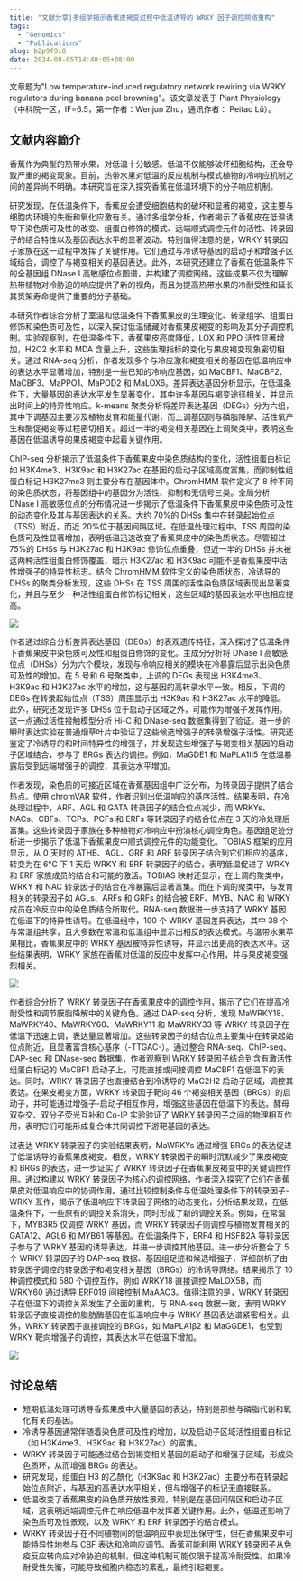 ```yaml
---
title: "文献分享|多组学揭示香蕉皮褐变过程中低温诱导的 WRKY 因子调控网络重构"
tags:
  - "Genomics"
  - "Publications"
slug: b2p9f9i8
date: 2024-08-05T14:40:05+08:00
---
```


文章题为"Low temperature-induced regulatory network rewiring via WRKY regulators during banana peel browning"。该文章发表于 Plant Physiology（中科院一区，IF=6.5，第一作者：Wenjun Zhu，通讯作者： Peitao Lü）。

<!--more-->

## 文献内容简介

香蕉作为典型的热带水果，对低温十分敏感。低温不仅能够破坏细胞结构，还会导致严重的褐变现象。目前，热带水果对低温的反应机制与模式植物的冷响应机制之间的差异尚不明确。本研究旨在深入探究香蕉在低温环境下的分子响应机制。

研究发现，在低温条件下，香蕉皮会遭受细胞结构的破坏和显著的褐变，这主要与细胞内环境的失衡和氧化应激有关。通过多组学分析，作者揭示了香蕉皮在低温诱导下染色质可及性的改变、组蛋白修饰的模式、远端顺式调控元件的活性、转录因子的结合特性以及基因表达水平的显著波动。特别值得注意的是，WRKY 转录因子家族在这一过程中发挥了关键作用。它们通过与冷诱导基因的启动子和增强子区域结合，调控了与褐变相关的基因表达。此外，本研究还建立了香蕉在低温条件下的全基因组 DNase I 高敏感位点图谱，并构建了调控网络。这些成果不仅为理解热带植物对冷胁迫的响应提供了新的视角，而且为提高热带水果的冷耐受性和延长其货架寿命提供了重要的分子基础。

本研究作者综合分析了室温和低温条件下香蕉果皮的生理变化、转录组学、组蛋白修饰和染色质可及性，以深入探讨低温储藏对香蕉果皮褐变的影响及其分子调控机制。实验观察到，在低温条件下，香蕉果皮亮度降低，LOX 和 PPO 活性显著增加，H2O2 水平和 MDA 含量上升，这些生理指标的变化与果皮褐变现象密切相关。通过 RNA-seq 分析，作者发现多个与冷应激和褐变相关的基因在低温响应中的表达水平显著增加，特别是一些已知的冷响应基因，如 MaCBF1、MaCBF2、MaCBF3、MaPPO1、MaPOD2 和 MaLOX6。差异表达基因分析显示，在低温条件下，大量基因的表达水平发生显著变化，其中许多基因与褐变途径相关，并显示出时间上的特异性响应。k-means 聚类分析将差异表达基因（DEGs）分为六组，其中下调基因主要涉及植物发育和能量代谢，而上调基因则与磷脂降解、活性氧产生和酶促褐变等过程密切相关。超过一半的褐变相关基因在上调聚类中，表明这些基因在低温诱导的果皮褐变中起着关键作用。

ChIP-seq 分析揭示了低温条件下香蕉果皮中染色质结构的变化，活性组蛋白标记如 H3K4me3、H3K9ac 和 H3K27ac 在基因的启动子区域高度富集，而抑制性组蛋白标记 H3K27me3 则主要分布在基因体中。ChromHMM 软件定义了 8 种不同的染色质状态，将基因组中的基因分为活性、抑制和无信号三类。全局分析 DNase I 高敏感位点的分布情况进一步揭示了低温条件下香蕉果皮中染色质可及性的动态变化及其与基因表达的关系。大约 70%的 DHSs 集中在转录起始位点（TSS）附近，而近 20%位于基因间隔区域。在低温处理过程中，TSS 周围的染色质可及性显著增加，表明低温迅速改变了香蕉果皮中的染色质状态。尽管超过 75%的 DHSs 与 H3K27ac 和 H3K9ac 修饰位点重叠，但近一半的 DHSs 并未被这两种活性组蛋白修饰覆盖，暗示 H3K27ac 和 H3K9ac 可能不是香蕉果皮中活性增强子的特异性标志。结合 ChromHMM 软件定义的染色质状态，冷诱导的 DHSs 的聚类分析发现，这些 DHSs 在 TSS 周围的活性染色质区域表现出显著变化，并且与至少一种活性组蛋白修饰标记相关，这些区域的基因表达水平也相应提高。

![](https://images.yuanj.top/202408051451961.png)

作者通过综合分析差异表达基因（DEGs）的表观遗传特征，深入探讨了低温条件下香蕉果皮中染色质可及性和组蛋白修饰的变化。主成分分析将 DNase I 高敏感位点（DHSs）分为六个模块，发现与冷响应相关的模块在冷暴露后显示出染色质可及性的增加。在 5 号和 6 号聚类中，上调的 DEGs 表现出 H3K4me3、H3K9ac 和 H3K27ac 水平的增加，这与基因的高转录水平一致。相反，下调的 DEGs 在转录起始位点（TSS）周围显示出 H3K9ac 和 H3K27ac 水平的降低。此外，研究还发现许多 DHSs 位于启动子区域之外，可能作为增强子发挥作用。这一点通过活性接触模型分析 Hi-C 和 DNase-seq 数据集得到了验证。进一步的瞬时表达实验在普通烟草叶片中验证了这些候选增强子的转录增强子活性。研究还鉴定了冷诱导的和时间特异性的增强子，并发现这些增强子与褐变相关基因的启动子区域结合，参与了 BRGs 表达的调控。例如，MaGDE1 和 MaPLA1II5 在低温暴露后受到远端增强子的调控，其表达水平增加。

作者发现，染色质的可接近区域在香蕉基因组中广泛分布，为转录因子提供了结合热点。使用 chromVAR 软件，作者识别出低温响应的基序活性。结果表明，在冷处理过程中，ARF、AGL 和 GATA 转录因子的结合位点减少，而 WRKYs、NACs、CBFs、TCPs、PCFs 和 ERFs 等转录因子的结合位点在 3 天的冷处理后富集。这些转录因子家族在多种植物对冷响应中扮演核心调控角色。基因组足迹分析进一步揭示了低温下香蕉果皮中顺式调控元件的功能变化。TOBIAS 框架的应用显示，从 0 天时的 ATHB、AGL、GRF 和 ARF 转录因子结合到它们相应的基序，转变为在 6°C 下 1 天后 WRKY 和 ERF 转录因子的结合，表明低温促进了 WRKY 和 ERF 家族成员的结合和可能的激活。TOBIAS 映射还显示，在上调的聚类中，WRKY 和 NAC 转录因子的结合在冷暴露后显著富集。而在下调的聚类中，与发育相关的转录因子如 AGLs、ARFs 和 GRFs 的结合被 ERF、MYB、NAC 和 WRKY 成员在冷反应中的染色质结合所取代。RNA-seq 数据进一步支持了 WRKY 基因在低温下的特异性诱导。在低温组中，100 个 WRKY 基因差异表达，其中 38 个与常温组共享，且大多数在常温和低温组中显示出相反的表达模式。与温带水果苹果相比，香蕉果皮中的 WRKY 基因被特异性诱导，并显示出更高的表达水平。这些结果表明，WRKY 家族在香蕉对低温的反应中发挥中心作用，并与果皮褐变强烈相关。

![](https://images.yuanj.top/202408051452550.png)

作者综合分析了 WRKY 转录因子在香蕉果皮中的调控作用，揭示了它们在提高冷耐受性和调节膜脂降解中的关键角色。通过 DAP-seq 分析，发现 MaWRKY18、MaWRKY40、MaWRKY60、MaWRKY11 和 MaWRKY33 等 WRKY 转录因子在低温下迅速上调，表达量显著增加。这些转录因子的结合位点主要集中在转录起始位点附近，且显著富含核心基序（-TTGAC-）。通过整合 RNA-seq、ChIP-seq、DAP-seq 和 DNase-seq 数据集，作者观察到 WRKY 转录因子结合到含有激活性组蛋白标记的 MaCBF1 启动子上，可能直接或间接调控 MaCBF1 在低温下的表达。同时，WRKY 转录因子也直接结合到冷诱导的 MaC2H2 启动子区域，调控其表达。在果皮褐变方面，WRKY 转录因子靶向 46 个褐变相关基因（BRGs）的启动子，并可能通过增强子-启动子相互作用，增强这些基因在低温下的表达。酵母双杂交、双分子荧光互补和 Co-IP 实验验证了 WRKY 转录因子之间的物理相互作用，表明它们可能形成复合体共同调控下游靶基因的表达。

过表达 WRKY 转录因子的实验结果表明，MaWRKYs 通过增强 BRGs 的表达促进了低温诱导的香蕉果皮褐变。相反，WRKY 转录因子的瞬时沉默减少了果皮褐变和 BRGs 的表达，进一步证实了 WRKY 转录因子在香蕉果皮褐变中的关键调控作用。通过构建以 WRKY 转录因子为核心的调控网络，作者深入探究了它们在香蕉果皮对低温响应中的协调作用。通过比较控制条件与低温处理条件下的转录因子-WRKY 互作，揭示了低温响应下转录因子网络的动态变化，分析结果发现，在低温条件下，一些原有的调控关系消失，同时形成了新的调控关系。例如，在常温下，MYB3R5 仅调控 WRKY 基因，而 WRKY 转录因子则调控与植物发育相关的 GATA12、AGL6 和 MYB61 等基因。在低温条件下，ERF4 和 HSFB2A 等转录因子参与了 WRKY 基因的诱导表达，并进一步调控其他基因。进一步分析整合了 5 个 WRKY 转录因子的 DAP-seq 数据、基因组足迹和候选增强子，详细剖析了由转录因子调控的转录因子和褐变相关基因（BRGs）的冷诱导网络。结果揭示了 10 种调控模式和 580 个调控互作，例如 WRKY18 直接调控 MaLOX5B，而 WRKY60 通过诱导 ERF019 间接控制 MaAAO3。值得注意的是，WRKY 转录因子在低温下的调控关系发生了全面的重构，与 RNA-seq 数据一致，表明 WRKY 转录因子直接调控的脂肪酶基因在低温响应中与 WRKY 基因表达谱紧密相关。此外，WRKY 转录因子直接调控的 BRGs，如 MaPLA1β2 和 MaGGDE1，也受到 WRKY 靶向增强子的调控，其表达水平在低温下增加。

![](https://images.yuanj.top/202408051452579.png)

## 讨论总结

- 短期低温处理可诱导香蕉果皮中大量基因的表达，特别是那些与磷脂代谢和氧化有关的基因。
- 冷诱导基因通常伴随着染色质可及性的增加，以及启动子区域活性组蛋白标记（如 H3K4me3、H3K9ac 和 H3K27ac）的富集。
- WRKY 转录因子可能通过结合到褐变相关基因的启动子和增强子区域，形成染色质环，从而增强 BRGs 的表达。
- 研究发现，组蛋白 H3 的乙酰化（H3K9ac 和 H3K27ac）主要分布在转录起始位点附近，与基因的高表达水平相关，但与增强子的标记无直接联系。
- 低温改变了香蕉果皮的染色质开放性景观，特别是在基因间隔区和启动子区域，这表明远端调控元件在响应低温中发挥着关键作用。此外，低温还影响了染色质可及性景观，以及 WRKY 和 ERF 转录因子的结合模式。
- WRKY 转录因子在不同植物间的低温响应中表现出保守性，但在香蕉果皮中可能特异性地参与 CBF 表达和冷响应调节。香蕉可能利用 WRKY 转录因子从免疫反应转向应对冷胁迫的机制，但这种机制可能仅限于提高冷耐受性。如果冷耐受性失衡，可能导致细胞内稳态的紊乱，最终引起褐变。
